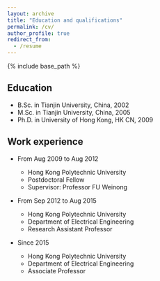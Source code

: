 ```yaml
---
layout: archive
title: "Education and qualifications"
permalink: /cv/
author_profile: true
redirect_from:
  - /resume
---
```


{% include base_path %}

Education
--------
* B.Sc. in Tianjin University, China, 2002
* M.Sc. in Tianjin University, China, 2005
* Ph.D. in University of Hong Kong, HK CN, 2009

Work experience
----------
* From Aug 2009 to Aug 2012
  * Hong Kong Polytechnic University
  * Postdoctoral Fellow
  * Supervisor: Professor FU Weinong

* From Sep 2012 to Aug 2015
  * Hong Kong Polytechnic University
  * Department of Electrical Engineering
  * Research Assistant Professor

* Since 2015
  * Hong Kong Polytechnic University
  * Department of Electrical Engineering
  * Associate Professor
